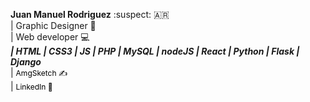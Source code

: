 **Juan Manuel Rodriguez** :suspect: :argentina: <br>
    | Graphic Designer 📝<br> | Web developer 💻<br>
    *****| HTML | CSS3 | JS | PHP | MySQL | nodeJS | React | Python | Flask | Django***** <br> 
    | <a style=" text-decoration: none; color: #000; font-size: 12px;" href="https://www.instagram.com/amgsketch/"> AmgSketch ✍️</a><br>
    | <a style=" text-decoration: none; color: #000; font-size: 12px;" href="https://www.linkedin.com/in/juan-manuel-rodriguez-5a45431a8/"> LinkedIn 🔗</a><br>

                                    
                                   
                                   
